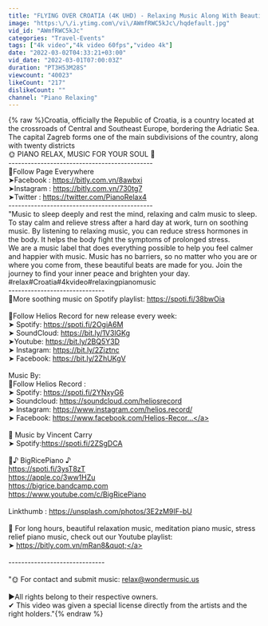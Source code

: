 ```yaml
---
title: "FLYING OVER CROATIA (4K UHD) - Relaxing Music Along With Beautiful Nature Videos - 4K Video Ultra HD"
image: "https:\/\/i.ytimg.com\/vi\/AWmfRWC5kJc\/hqdefault.jpg"
vid_id: "AWmfRWC5kJc"
categories: "Travel-Events"
tags: ["4k video","4k video 60fps","video 4k"]
date: "2022-03-02T04:33:21+03:00"
vid_date: "2022-03-01T07:00:03Z"
duration: "PT3H53M28S"
viewcount: "40023"
likeCount: "217"
dislikeCount: ""
channel: "Piano Relaxing"
---
```

{% raw %}Croatia, officially the Republic of Croatia, is a country located at the crossroads of Central and Southeast Europe, bordering the Adriatic Sea. The capital Zagreb forms one of the main subdivisions of the country, along with twenty districts<br />🌞 PIANO RELAX, MUSIC FOR YOUR SOUL 💝<br />---------------------------------------------<br />🌿Follow Page Everywhere<br />➤Facebook  : <a rel="nofollow" target="blank" href="https://bitly.com.vn/8awbxi">https://bitly.com.vn/8awbxi</a><br />➤Instagram : <a rel="nofollow" target="blank" href="https://bitly.com.vn/730tg7">https://bitly.com.vn/730tg7</a><br />➤Twitter       : <a rel="nofollow" target="blank" href="https://twitter.com/PianoRelax4">https://twitter.com/PianoRelax4</a><br />---------------------------------------------<br />&quot;Music to sleep deeply and rest the mind, relaxing and calm music to sleep.<br />To stay calm and relieve stress after a hard day at work, turn on soothing music. By listening to relaxing music, you can reduce stress hormones in the body. It helps the body fight the symptoms of prolonged stress.<br />We are a music label that does everything possible to help you feel calmer and happier with music. Music has no barriers, so no matter who you are or where you come from, these beautiful beats are made for you. Join the journey to find your inner peace and brighten your day.<br />#relax#Croatia#4kvideo#relaxingpianomusic<br />------------------------------<br />🎹More soothing music on Spotify playlist: <a rel="nofollow" target="blank" href="https://spoti.fi/38bwOia">https://spoti.fi/38bwOia</a><br /><br />🌿Follow Helios Record for new release every week:<br />➤ Spotify: <a rel="nofollow" target="blank" href="https://spoti.fi/2OgiA6M">https://spoti.fi/2OgiA6M</a><br />➤ SoundCloud: <a rel="nofollow" target="blank" href="https://bit.ly/1V3lGKg">https://bit.ly/1V3lGKg</a><br />➤Youtube: <a rel="nofollow" target="blank" href="https://bit.ly/2BQ5Y3D">https://bit.ly/2BQ5Y3D</a><br />➤ Instagram: <a rel="nofollow" target="blank" href="https://bit.ly/2Zjztnc">https://bit.ly/2Zjztnc</a><br />➤ Facebook: <a rel="nofollow" target="blank" href="https://bit.ly/2ZhUKgV">https://bit.ly/2ZhUKgV</a><br /><br />Music By:<br />🌿Follow Helios Record :<br />➤ Spotify: <a rel="nofollow" target="blank" href="https://spoti.fi/2YNxyG6">https://spoti.fi/2YNxyG6</a><br />➤ Soundcloud: <a rel="nofollow" target="blank" href="https://soundcloud.com/heliosrecord">https://soundcloud.com/heliosrecord</a><br />➤ Instagram: <a rel="nofollow" target="blank" href="https://www.instagram.com/helios.record/">https://www.instagram.com/helios.record/</a><br />➤ Facebook: <a rel="nofollow" target="blank" href="https://www.facebook.com/Helios-Recor...">https://www.facebook.com/Helios-Recor...</a><br /><br />🌿 Music by Vincent Carry <br />➤ Spotify:<a rel="nofollow" target="blank" href="https://spoti.fi/2ZSgDCA">https://spoti.fi/2ZSgDCA</a><br /><br />🌿♪ BigRicePiano ♪<br /><a rel="nofollow" target="blank" href="https://spoti.fi/3ysT8zT">https://spoti.fi/3ysT8zT</a><br /><a rel="nofollow" target="blank" href="https://apple.co/3ww1HZu">https://apple.co/3ww1HZu</a><br /><a rel="nofollow" target="blank" href="https://bigrice.bandcamp.com">https://bigrice.bandcamp.com</a><br /><a rel="nofollow" target="blank" href="https://www.youtube.com/c/BigRicePiano">https://www.youtube.com/c/BigRicePiano</a><br /><br /> Linkthumb : <a rel="nofollow" target="blank" href="https://unsplash.com/photos/3E2zM9IF-bU">https://unsplash.com/photos/3E2zM9IF-bU</a><br /><br />🌿 For long hours, beautiful relaxation music, meditation piano music, stress relief piano music, check out our Youtube playlist:<br />➤ <a rel="nofollow" target="blank" href="https://bitly.com.vn/mRan8&quot;">https://bitly.com.vn/mRan8&quot;</a><br /><br />------------------------------<br /><br />&quot;🌞 For contact and submit music: relax@wondermusic.us<br /><br />►All rights belong to their respective owners.<br />✔ This video was given a special license directly from the artists and the right holders.&quot;{% endraw %}

